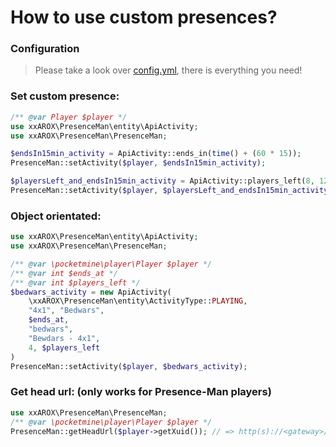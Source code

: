 # How to use custom presences?


### Configuration
> Please take a look over [config.yml](resources/config.yml), there is everything you need!


### Set custom presence:
```php
/** @var Player $player */
use xxAROX\PresenceMan\entity\ApiActivity;
use xxAROX\PresenceMan\PresenceMan;

$endsIn15min_activity = ApiActivity::ends_in(time() + (60 * 15));
PresenceMan::setActivity($player, $endsIn15min_activity);

$playersLeft_and_endsIn15min_activity = ApiActivity::players_left(8, 12, $endsIn15min_activity);
PresenceMan::setActivity($player, $playersLeft_and_endsIn15min_activity);

```

### Object orientated:
```php
use xxAROX\PresenceMan\entity\ApiActivity;
use xxAROX\PresenceMan\PresenceMan;

/** @var \pocketmine\player\Player $player */
/** @var int $ends_at */
/** @var int $players_left */
$bedwars_activity = new ApiActivity(
	\xxAROX\PresenceMan\entity\ActivityType::PLAYING,
	"4x1", "Bedwars", 
	$ends_at,
	"bedwars",
	"Bewdars - 4x1",
	4, $players_left
)
PresenceMan::setActivity($player, $bedwars_activity);

```


### Get head url: (only works for Presence-Man players)
```php
use xxAROX\PresenceMan\PresenceMan;
/** @var \pocketmine\player\Player $player */
PresenceMan::getHeadUrl($player->getXuid()); // => http(s)://<gateway>/api/v<version>/heads/<xuid>

```
